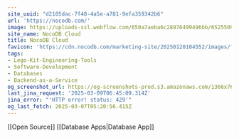 ```yaml
---
site_uuid: "d2105dac-7f48-4a5e-a781-9efa359342b6"
url: 'https://nocodb.com/'
image: https://uploads-ssl.webflow.com/650a7aeba6c28976499496bb/6525509952f7acbb92bc7b08_Cloud%20Thumbnail.webp
site_name: NocoDB Cloud
title: NocoDB Cloud
favicon: 'https://cdn.nocodb.com/marketing-site/20250120104552/images/favicon.png'
tags:
- Lego-Kit-Engineering-Tools
- Software-Development
- Databases
- Backend-as-a-Service
og_screenshot_url: https://og-screenshots-prod.s3.amazonaws.com/1366x768/80/false/19a00d702844ac8ab3c52d73518b88b0638e420bd901041f747bd1dff4d65390.jpeg
last_jina_request: '2025-03-09T06:45:09.314Z'
jina_error: "'HTTP error! status: 429'"
og_last_fetch: 2025-03-07T05:20:56.415Z
---
```

[[Open Source]] [[Database Apps|Database App]]


